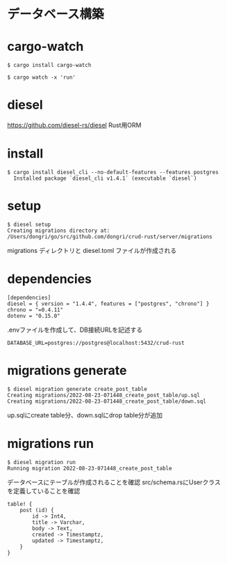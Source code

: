 
# データベース構築

# cargo-watch
```
$ cargo install cargo-watch

$ cargo watch -x 'run'
```

# diesel
https://github.com/diesel-rs/diesel
Rust用ORM

# install
```
$ cargo install diesel_cli --no-default-features --features postgres
  Installed package `diesel_cli v1.4.1` (executable `diesel`)
```

# setup
```
$ diesel setup
Creating migrations directory at: /Users/dongri/go/src/github.com/dongri/crud-rust/server/migrations
```
migrations ディレクトリと diesel.toml ファイルが作成される

# dependencies 
```
[dependencies]
diesel = { version = "1.4.4", features = ["postgres", "chrono"] }
chrono = "=0.4.11"
dotenv = "0.15.0"
```
.envファイルを作成して、DB接続URLを記述する
```
DATABASE_URL=postgres://postgres@localhost:5432/crud-rust
```

# migrations generate
```
$ diesel migration generate create_post_table
Creating migrations/2022-08-23-071448_create_post_table/up.sql
Creating migrations/2022-08-23-071448_create_post_table/down.sql
```
up.sqlにcreate table分、down.sqlにdrop table分が追加

# migrations run
```
$ diesel migration run
Running migration 2022-08-23-071448_create_post_table
```
データベースにテーブルが作成されることを確認
src/schema.rsにUserクラスを定義していることを確認
```
table! {
    post (id) {
        id -> Int4,
        title -> Varchar,
        body -> Text,
        created -> Timestamptz,
        updated -> Timestamptz,
    }
}
```
